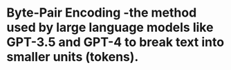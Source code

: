 # Byte-Pair Encoding -the method used by large language models like GPT-3.5 and GPT-4 to break text into smaller units (tokens).
